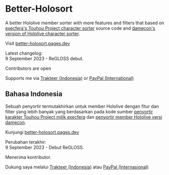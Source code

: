 # Better-Holosort
A better Hololive member sorter with more features and filters that based on [execfera's Touhou Project character sorter](https://tohosort.frelia.my/) source code and [damecon's version of Hololive character sorter](https://damecon.github.io/HoloSort/).

Visit [better-holosort.pages.dev](https://better-holosort.pages.dev/)

Latest changelog:<br>
9 September 2023 - ReGLOSS debut.

Contributors are open

Supports me via [Trakteer (Indonesia)](https://trakteer.id/ufalsalman/tip) or [PayPal (International)](https://paypal.me/ufalsalman)

## Bahasa Indonesia

Sebuah penyortir termutakhirkan untuk member Hololive dengan fitur dan filter yang lebih banyak yang berdasarkan pada kode sumber [penyortir karakter Touhou Project milik execfera](https://tohosort.frelia.my/) dan [penyortir member Hololive versi damecon](https://damecon.github.io/nijisort).

Kunjungi [better-holosort.pages.dev](https://better-holosort.pages.dev/)

Perubahan terakhir:<br>
9 September 2023 - Debut ReGLOSS.

Menerima kontributor.

Dukung saya melalui [Trakteer (Indonesia)](https://trakteer.id/ufalsalman/tip) atau [PayPal (Internasional)](https://paypal.me/ufalsalman)

